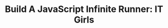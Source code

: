 ---
what: workbook
pointer: "itgirls/booklet.pdf"
title: "Build A JavaScript Infinite Runner: IT Girls"
external: true
authors: ["Keisha S Perkins"]
---